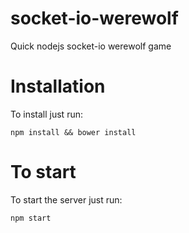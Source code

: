 socket-io-werewolf
==================

Quick nodejs socket-io werewolf game

Installation
============
To install just run:

    npm install && bower install
    
To start
========
To start the server just run:

    npm start

